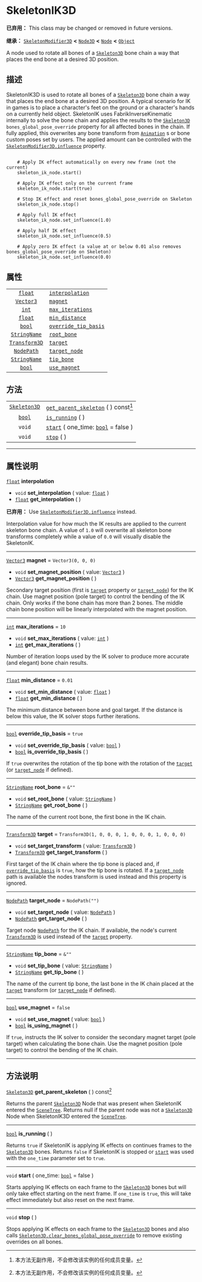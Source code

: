 <!-- ⚠ 请勿编辑本文件 ⚠ -->
<!-- 本文档使用脚本从 WeDot 引擎源码仓库生成。 -->
<!-- 生成脚本：https://github.com/WeDot-Engine/WeDot/tree/4.3/doc/tools/make_md.py； -->
<!-- 原文件：https://github.com/WeDot-Engine/WeDot/tree/4.3/doc/classes/SkeletonIK3D.xml。 -->

<div id="_class_skeletonik3d"></div>

# SkeletonIK3D

**已弃用：** This class may be changed or removed in future versions.

**继承：** [`SkeletonModifier3D`](class_skeletonmodifier3d.md) **<** [`Node3D`](class_node3d.md) **<** [`Node`](class_node.md) **<** [`Object`](class_object.md)

A node used to rotate all bones of a [`Skeleton3D`](class_skeleton3d.md) bone chain a way that places the end bone at a desired 3D position.

## 描述

SkeletonIK3D is used to rotate all bones of a [`Skeleton3D`](class_skeleton3d.md) bone chain a way that places the end bone at a desired 3D position. A typical scenario for IK in games is to place a character's feet on the ground or a character's hands on a currently held object. SkeletonIK uses FabrikInverseKinematic internally to solve the bone chain and applies the results to the [`Skeleton3D`](class_skeleton3d.md) `bones_global_pose_override` property for all affected bones in the chain. If fully applied, this overwrites any bone transform from [`Animation`](class_animation.md) s or bone custom poses set by users. The applied amount can be controlled with the [`SkeletonModifier3D.influence`](#class_skeletonmodifier3d_property_influence) property.

```

    # Apply IK effect automatically on every new frame (not the current)
    skeleton_ik_node.start()
    
    # Apply IK effect only on the current frame
    skeleton_ik_node.start(true)
    
    # Stop IK effect and reset bones_global_pose_override on Skeleton
    skeleton_ik_node.stop()
    
    # Apply full IK effect
    skeleton_ik_node.set_influence(1.0)
    
    # Apply half IK effect
    skeleton_ik_node.set_influence(0.5)
    
    # Apply zero IK effect (a value at or below 0.01 also removes bones_global_pose_override on Skeleton)
    skeleton_ik_node.set_influence(0.0)
```



## 属性

|||
|:-:|:--|
| [`float`](class_float.md)             | [`interpolation`](#class_skeletonik3d_property_interpolation)           |                                                     |
| [`Vector3`](class_vector3.md)         | [`magnet`](#class_skeletonik3d_property_magnet)                         | ``Vector3(0, 0, 0)``                                |
| [`int`](class_int.md)                 | [`max_iterations`](#class_skeletonik3d_property_max_iterations)         | ``10``                                              |
| [`float`](class_float.md)             | [`min_distance`](#class_skeletonik3d_property_min_distance)             | ``0.01``                                            |
| [`bool`](class_bool.md)               | [`override_tip_basis`](#class_skeletonik3d_property_override_tip_basis) | ``true``                                            |
| [`StringName`](class_stringname.md)   | [`root_bone`](#class_skeletonik3d_property_root_bone)                   | ``&""``                                             |
| [`Transform3D`](class_transform3d.md) | [`target`](#class_skeletonik3d_property_target)                         | ``Transform3D(1, 0, 0, 0, 1, 0, 0, 0, 1, 0, 0, 0)`` |
| [`NodePath`](class_nodepath.md)       | [`target_node`](#class_skeletonik3d_property_target_node)               | ``NodePath("")``                                    |
| [`StringName`](class_stringname.md)   | [`tip_bone`](#class_skeletonik3d_property_tip_bone)                     | ``&""``                                             |
| [`bool`](class_bool.md)               | [`use_magnet`](#class_skeletonik3d_property_use_magnet)                 | ``false``                                           |

## 方法

|||
|:-:|:--|
| [`Skeleton3D`](class_skeleton3d.md) | [`get_parent_skeleton`](#class_skeletonik3d_method_get_parent_skeleton) ( ) const[^const] |
| [`bool`](class_bool.md)             | [`is_running`](#class_skeletonik3d_method_is_running) ( )                                 |
| `void`                              | [`start`](#class_skeletonik3d_method_start) ( one_time: [`bool`](class_bool.md) = false ) |
| `void`                              | [`stop`](#class_skeletonik3d_method_stop) ( )                                             |

<!-- rst-class:: classref-section-separator -->

---

## 属性说明

<div id="_class_skeletonik3d_property_interpolation"></div>

[`float`](class_float.md) **interpolation** <div id="class_skeletonik3d_property_interpolation"></div>

- `void` **set_interpolation** ( value: [`float`](class_float.md) )
- [`float`](class_float.md) **get_interpolation** ( )

**已弃用：** Use [`SkeletonModifier3D.influence`](#class_skeletonmodifier3d_property_influence) instead.

Interpolation value for how much the IK results are applied to the current skeleton bone chain. A value of `1.0` will overwrite all skeleton bone transforms completely while a value of `0.0` will visually disable the SkeletonIK.

<!-- rst-class:: classref-item-separator -->

---

<div id="_class_skeletonik3d_property_magnet"></div>

[`Vector3`](class_vector3.md) **magnet** = ``Vector3(0, 0, 0)`` <div id="class_skeletonik3d_property_magnet"></div>

- `void` **set_magnet_position** ( value: [`Vector3`](class_vector3.md) )
- [`Vector3`](class_vector3.md) **get_magnet_position** ( )

Secondary target position (first is [`target`](#class_skeletonik3d_property_target) property or [`target_node`](#class_skeletonik3d_property_target_node)) for the IK chain. Use magnet position (pole target) to control the bending of the IK chain. Only works if the bone chain has more than 2 bones. The middle chain bone position will be linearly interpolated with the magnet position.

<!-- rst-class:: classref-item-separator -->

---

<div id="_class_skeletonik3d_property_max_iterations"></div>

[`int`](class_int.md) **max_iterations** = ``10`` <div id="class_skeletonik3d_property_max_iterations"></div>

- `void` **set_max_iterations** ( value: [`int`](class_int.md) )
- [`int`](class_int.md) **get_max_iterations** ( )

Number of iteration loops used by the IK solver to produce more accurate (and elegant) bone chain results.

<!-- rst-class:: classref-item-separator -->

---

<div id="_class_skeletonik3d_property_min_distance"></div>

[`float`](class_float.md) **min_distance** = ``0.01`` <div id="class_skeletonik3d_property_min_distance"></div>

- `void` **set_min_distance** ( value: [`float`](class_float.md) )
- [`float`](class_float.md) **get_min_distance** ( )

The minimum distance between bone and goal target. If the distance is below this value, the IK solver stops further iterations.

<!-- rst-class:: classref-item-separator -->

---

<div id="_class_skeletonik3d_property_override_tip_basis"></div>

[`bool`](class_bool.md) **override_tip_basis** = ``true`` <div id="class_skeletonik3d_property_override_tip_basis"></div>

- `void` **set_override_tip_basis** ( value: [`bool`](class_bool.md) )
- [`bool`](class_bool.md) **is_override_tip_basis** ( )

If `true` overwrites the rotation of the tip bone with the rotation of the [`target`](#class_skeletonik3d_property_target) (or [`target_node`](#class_skeletonik3d_property_target_node) if defined).

<!-- rst-class:: classref-item-separator -->

---

<div id="_class_skeletonik3d_property_root_bone"></div>

[`StringName`](class_stringname.md) **root_bone** = ``&""`` <div id="class_skeletonik3d_property_root_bone"></div>

- `void` **set_root_bone** ( value: [`StringName`](class_stringname.md) )
- [`StringName`](class_stringname.md) **get_root_bone** ( )

The name of the current root bone, the first bone in the IK chain.

<!-- rst-class:: classref-item-separator -->

---

<div id="_class_skeletonik3d_property_target"></div>

[`Transform3D`](class_transform3d.md) **target** = ``Transform3D(1, 0, 0, 0, 1, 0, 0, 0, 1, 0, 0, 0)`` <div id="class_skeletonik3d_property_target"></div>

- `void` **set_target_transform** ( value: [`Transform3D`](class_transform3d.md) )
- [`Transform3D`](class_transform3d.md) **get_target_transform** ( )

First target of the IK chain where the tip bone is placed and, if [`override_tip_basis`](#class_skeletonik3d_property_override_tip_basis) is `true`, how the tip bone is rotated. If a [`target_node`](#class_skeletonik3d_property_target_node) path is available the nodes transform is used instead and this property is ignored.

<!-- rst-class:: classref-item-separator -->

---

<div id="_class_skeletonik3d_property_target_node"></div>

[`NodePath`](class_nodepath.md) **target_node** = ``NodePath("")`` <div id="class_skeletonik3d_property_target_node"></div>

- `void` **set_target_node** ( value: [`NodePath`](class_nodepath.md) )
- [`NodePath`](class_nodepath.md) **get_target_node** ( )

Target node [`NodePath`](class_nodepath.md) for the IK chain. If available, the node's current [`Transform3D`](class_transform3d.md) is used instead of the [`target`](#class_skeletonik3d_property_target) property.

<!-- rst-class:: classref-item-separator -->

---

<div id="_class_skeletonik3d_property_tip_bone"></div>

[`StringName`](class_stringname.md) **tip_bone** = ``&""`` <div id="class_skeletonik3d_property_tip_bone"></div>

- `void` **set_tip_bone** ( value: [`StringName`](class_stringname.md) )
- [`StringName`](class_stringname.md) **get_tip_bone** ( )

The name of the current tip bone, the last bone in the IK chain placed at the [`target`](#class_skeletonik3d_property_target) transform (or [`target_node`](#class_skeletonik3d_property_target_node) if defined).

<!-- rst-class:: classref-item-separator -->

---

<div id="_class_skeletonik3d_property_use_magnet"></div>

[`bool`](class_bool.md) **use_magnet** = ``false`` <div id="class_skeletonik3d_property_use_magnet"></div>

- `void` **set_use_magnet** ( value: [`bool`](class_bool.md) )
- [`bool`](class_bool.md) **is_using_magnet** ( )

If `true`, instructs the IK solver to consider the secondary magnet target (pole target) when calculating the bone chain. Use the magnet position (pole target) to control the bending of the IK chain.

<!-- rst-class:: classref-section-separator -->

---

## 方法说明

<div id="_class_skeletonik3d_method_get_parent_skeleton"></div>

[`Skeleton3D`](class_skeleton3d.md) **get_parent_skeleton** ( ) const[^const]<div id="class_skeletonik3d_method_get_parent_skeleton"></div>

Returns the parent [`Skeleton3D`](class_skeleton3d.md) Node that was present when SkeletonIK entered the [`SceneTree`](class_scenetree.md). Returns null if the parent node was not a [`Skeleton3D`](class_skeleton3d.md) Node when SkeletonIK3D entered the [`SceneTree`](class_scenetree.md).

<!-- rst-class:: classref-item-separator -->

---

<div id="_class_skeletonik3d_method_is_running"></div>

[`bool`](class_bool.md) **is_running** ( )<div id="class_skeletonik3d_method_is_running"></div>

Returns `true` if SkeletonIK is applying IK effects on continues frames to the [`Skeleton3D`](class_skeleton3d.md) bones. Returns `false` if SkeletonIK is stopped or [`start`](#class_skeletonik3d_method_start) was used with the `one_time` parameter set to `true`.

<!-- rst-class:: classref-item-separator -->

---

<div id="_class_skeletonik3d_method_start"></div>

`void` **start** ( one_time: [`bool`](class_bool.md) = false )<div id="class_skeletonik3d_method_start"></div>

Starts applying IK effects on each frame to the [`Skeleton3D`](class_skeleton3d.md) bones but will only take effect starting on the next frame. If `one_time` is `true`, this will take effect immediately but also reset on the next frame.

<!-- rst-class:: classref-item-separator -->

---

<div id="_class_skeletonik3d_method_stop"></div>

`void` **stop** ( )<div id="class_skeletonik3d_method_stop"></div>

Stops applying IK effects on each frame to the [`Skeleton3D`](class_skeleton3d.md) bones and also calls [`Skeleton3D.clear_bones_global_pose_override`](#class_skeleton3d_method_clear_bones_global_pose_override) to remove existing overrides on all bones.

[^virtual]: 本方法通常需要用户覆盖才能生效。
[^const]: 本方法无副作用，不会修改该实例的任何成员变量。
[^vararg]: 本方法除了能接受在此处描述的参数外，还能够继续接受任意数量的参数。
[^constructor]: 本方法用于构造某个类型。
[^static]: 调用本方法无需实例，可直接使用类名进行调用。
[^operator]: 本方法描述的是使用本类型作为左操作数的有效运算符。
[^bitfield]: 这个值是由下列位标志构成位掩码的整数。
[^void]: 无返回值。
